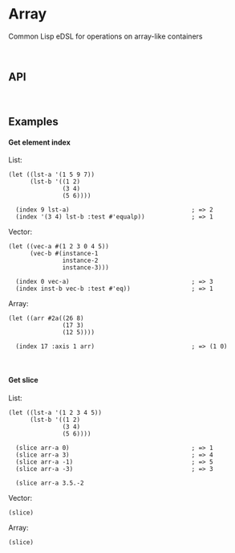 # Array
Common Lisp eDSL for operations on array-like containers

<br>

## API

<br>

## Examples

#### Get element index

List:
```common-lisp
(let ((lst-a '(1 5 9 7))
      (lst-b '((1 2)
               (3 4)
               (5 6))))

  (index 9 lst-a)                                  ; => 2
  (index '(3 4) lst-b :test #'equalp))             ; => 1
```

Vector:
```common-lisp
(let ((vec-a #(1 2 3 0 4 5))
      (vec-b #(instance-1
               instance-2
               instance-3)))

  (index 0 vec-a)                                  ; => 3
  (index inst-b vec-b :test #'eq))                 ; => 1
```

Array:
```common-lisp
(let ((arr #2a((26 8)
               (17 3)
               (12 5))))

  (index 17 :axis 1 arr)                           ; => (1 0)
```

<br>

#### Get slice

List:
```common-lisp
(let ((lst-a '(1 2 3 4 5))
      (lst-b '((1 2)
               (3 4)
               (5 6))))

  (slice arr-a 0)                                  ; => 1
  (slice arr-a 3)                                  ; => 4
  (slice arr-a -1)                                 ; => 5
  (slice arr-a -3)                                 ; => 3

  (slice arr-a 3.5.-2 
```

Vector:
```common-lisp
(slice)
```

Array:
```common-lisp
(slice)
```



